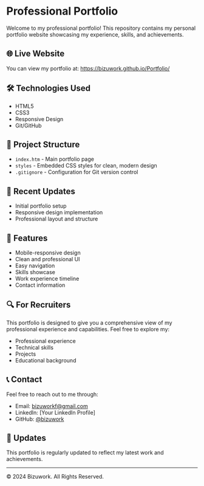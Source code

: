 # Professional Portfolio

Welcome to my professional portfolio! This repository contains my personal portfolio website showcasing my experience, skills, and achievements.

## 🌐 Live Website
You can view my portfolio at: https://bizuwork.github.io/Portfolio/

## 🛠️ Technologies Used
- HTML5
- CSS3
- Responsive Design
- Git/GitHub

## 📂 Project Structure
- `index.htm` - Main portfolio page
- `styles` - Embedded CSS styles for clean, modern design
- `.gitignore` - Configuration for Git version control

## 🔄 Recent Updates
- Initial portfolio setup
- Responsive design implementation
- Professional layout and structure

## 📱 Features
- Mobile-responsive design
- Clean and professional UI
- Easy navigation
- Skills showcase
- Work experience timeline
- Contact information

## 🔍 For Recruiters
This portfolio is designed to give you a comprehensive view of my professional experience and capabilities. Feel free to explore my:
- Professional experience
- Technical skills
- Projects
- Educational background

## 📞 Contact
Feel free to reach out to me through:
- Email: bizuworkf@gmail.com
- LinkedIn: [Your LinkedIn Profile]
- GitHub: [@bizuwork](https://github.com/bizuwork)

## 🔄 Updates
This portfolio is regularly updated to reflect my latest work and achievements.

---
© 2024 Bizuwork. All Rights Reserved. 
